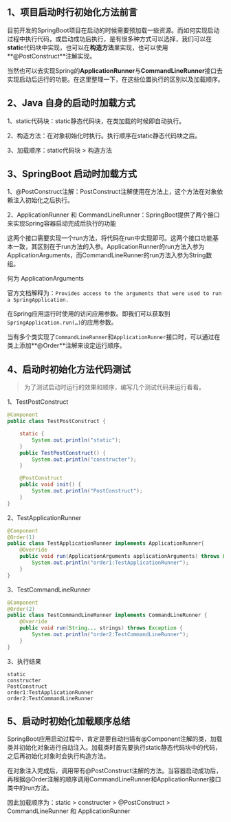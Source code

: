 ## 1、项目启动时行初始化方法前言

目前开发的SpringBoot项目在启动的时候需要预加载一些资源。而如何实现启动过程中执行代码，或启动成功后执行，是有很多种方式可以选择，我们可以在**static**代码块中实现，也可以在**构造方法**里实现，也可以使用**@PostConstruct**注解实现。

当然也可以去实现Spring的**ApplicationRunner**与**CommandLineRunner**接口去实现启动后运行的功能。在这里整理一下，在这些位置执行的区别以及加载顺序。



## 2、Java 自身的启动时加载方式

1、static代码块：static静态代码块，在类加载的时候即自动执行。

2、构造方法：在对象初始化时执行。执行顺序在static静态代码块之后。

3、加载顺序：static代码块 > 构造方法



## 3、SpringBoot 启动时加载方式

1、@PostConstruct注解：PostConstruct注解使用在方法上，这个方法在对象依赖注入初始化之后执行。

2、ApplicationRunner 和 CommandLineRunner：SpringBoot提供了两个接口来实现Spring容器启动完成后执行的功能

这两个接口需要实现一个run方法，将代码在run中实现即可。这两个接口功能基本一致，其区别在于run方法的入参。ApplicationRunner的run方法入参为ApplicationArguments，而CommandLineRunner的run方法入参为String数组。

何为 ApplicationArguments

官方文档解释为：`Provides access to the arguments that were used to run a SpringApplication.`

在Spring应用运行时使用的访问应用参数。即我们可以获取到`SpringApplication.run(…)`的应用参数。

当有多个类实现了`CommandLineRunner`和`ApplicationRunner`接口时，可以通过在类上添加**@Order**注解来设定运行顺序。



## 4、启动时初始化方法代码测试

> 为了测试启动时运行的效果和顺序，编写几个测试代码来运行看看。

1、TestPostConstruct

```java
@Component
public class TestPostConstruct {

    static {
        System.out.println("static");
    }
    public TestPostConstruct() {
        System.out.println("constructer");
    }

    @PostConstruct
    public void init() {
        System.out.println("PostConstruct");
    }
}
```

2、TestApplicationRunner

```java
@Component
@Order(1)
public class TestApplicationRunner implements ApplicationRunner{
    @Override
    public void run(ApplicationArguments applicationArguments) throws Exception {
        System.out.println("order1:TestApplicationRunner");
    }
}
```

3、TestCommandLineRunner

```java
@Component
@Order(2)
public class TestCommandLineRunner implements CommandLineRunner {
    @Override
    public void run(String... strings) throws Exception {
        System.out.println("order2:TestCommandLineRunner");
    }
}
```

3、执行结果

```
static
constructer
PostConstruct
order1:TestApplicationRunner
order2:TestCommandLineRunner
```



## 5、启动时初始化加载顺序总结

SpringBoot应用启动过程中，肯定是要自动扫描有@Component注解的类，加载类并初始化对象进行自动注入。加载类时首先要执行static静态代码块中的代码，之后再初始化对象时会执行构造方法。

在对象注入完成后，调用带有@PostConstruct注解的方法。当容器启动成功后，再根据@Order注解的顺序调用CommandLineRunner和ApplicationRunner接口类中的run方法。

因此加载顺序为：static > constructer > @PostConstruct > CommandLineRunner 和 ApplicationRunner

